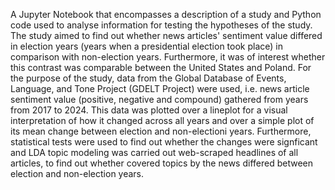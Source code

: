 A Jupyter Notebook that encompasses a description of a study and Python code used to analyse information for testing the hypotheses of the study. 
The study aimed to find out whether news articles' sentiment value differed in election years (years when a presidential election took place)
in comparison with non-election years. Furthermore, it was of interest whether this contrast was comparable between the United States and Poland.
For the purpose of the study, data from the Global Database of Events, Language, and Tone Project (GDELT Project) were used, i.e.
news article sentiment value (positive, negative and compound) gathered from years from 2017 to 2024. 
This data was plotted over a lineplot for a visual interpretation of how it changed across all years and over a simple plot of its mean change
between election and non-electioni years. 
Furthermore, statistical tests were used to find out whether the changes were signficant and LDA topic modeling was carried out web-scraped headlines 
of all articles, to find out whether covered topics by the news differed between election and non-election years. 
